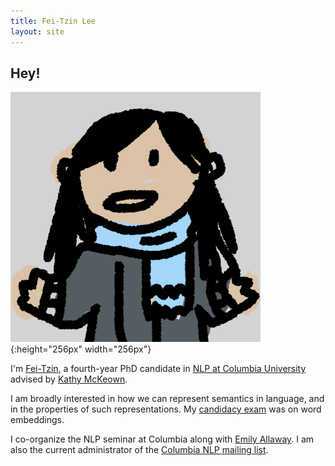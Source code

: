 ```yaml
---
title: Fei-Tzin Lee
layout: site
---
```


## Hey!

![A scribbled likeness of myself.](/assets/img/profile.png){:height="256px" width="256px"}

I'm [Fei-Tzin](about.html), a fourth-year PhD candidate in [NLP at Columbia University](http://www1.cs.columbia.edu/nlp/index.cgi) advised by [Kathy McKeown](http://www.cs.columbia.edu/~kathy/).

I am broadly interested in how we can represent semantics in language, and in the properties of such representations. My [candidacy exam](candidacy.html) was on word embeddings.

I co-organize the NLP seminar at Columbia along with [Emily Allaway](http://www.cs.columbia.edu/~eallaway/). I am also the current administrator of the [Columbia NLP mailing list](https://lists.cs.columbia.edu/mailman/listinfo/nlp-announce).